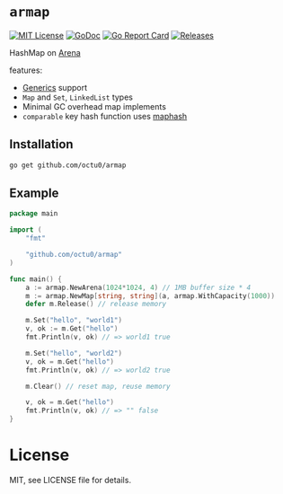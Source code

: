 # `armap`

[![MIT License](https://img.shields.io/github/license/octu0/armap)](https://github.com/octu0/armap/blob/master/LICENSE)
[![GoDoc](https://pkg.go.dev/badge/github.com/octu0/armap)](https://pkg.go.dev/github.com/octu0/armap)
[![Go Report Card](https://goreportcard.com/badge/github.com/octu0/armap)](https://goreportcard.com/report/github.com/octu0/armap)
[![Releases](https://img.shields.io/github/v/release/octu0/armap)](https://github.com/octu0/armap/releases)

HashMap on [Arena](https://github.com/ortuman/nuke)

features:
- [Generics](https://go.dev/doc/tutorial/generics) support
- `Map` and `Set`, `LinkedList` types
- Minimal GC overhead map implements
- `comparable` key hash function uses [maphash](https://github.com/dolthub/maphash)

## Installation

```bash
go get github.com/octu0/armap
```

## Example

```go
package main

import (
	"fmt"

	"github.com/octu0/armap"
)

func main() {
	a := armap.NewArena(1024*1024, 4) // 1MB buffer size * 4
	m := armap.NewMap[string, string](a, armap.WithCapacity(1000))
	defer m.Release() // release memory

	m.Set("hello", "world1")
	v, ok := m.Get("hello")
	fmt.Println(v, ok) // => world1 true

	m.Set("hello", "world2")
	v, ok = m.Get("hello")
	fmt.Println(v, ok) // => world2 true

	m.Clear() // reset map, reuse memory

	v, ok = m.Get("hello")
	fmt.Println(v, ok) // => "" false
}
```

# License

MIT, see LICENSE file for details.
